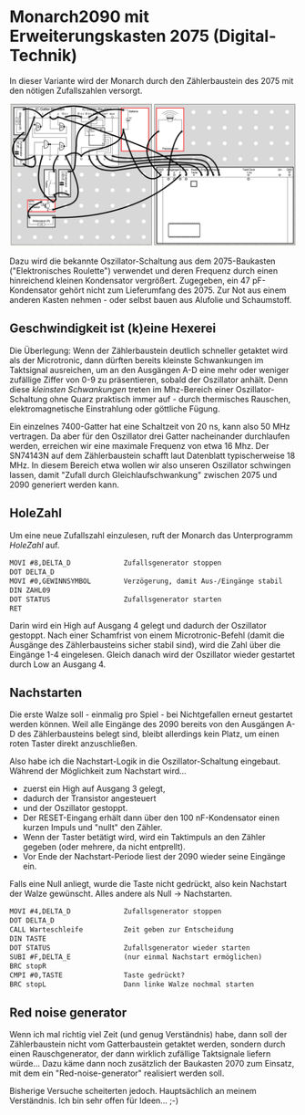 # Monarch2090 mit Erweiterungskasten 2075 (Digital-Technik)

In dieser Variante wird der Monarch durch den Zählerbaustein des 2075 mit den nötigen Zufallszahlen versorgt.

![Schaltplan](/program/2090und2075/Schaltung2075.png)

Dazu wird die bekannte Oszillator-Schaltung aus dem 2075-Baukasten ("Elektronisches Roulette") verwendet und deren Frequenz durch einen hinreichend kleinen Kondensator vergrößert. Zugegeben, ein 47 pF-Kondensator gehört nicht zum Lieferumfang des 2075. Zur Not aus einem anderen Kasten nehmen - oder selbst bauen aus Alufolie und Schaumstoff.

## Geschwindigkeit ist (k)eine Hexerei

Die Überlegung: Wenn der Zählerbaustein deutlich schneller getaktet wird als der Microtronic, dann dürften bereits kleinste Schwankungen im Taktsignal ausreichen, um an den Ausgängen A-D eine mehr oder weniger zufällige Ziffer von 0-9 zu präsentieren, sobald der Oszillator anhält. Denn diese _kleinsten Schwankungen_ treten im Mhz-Bereich einer Oszillator-Schaltung ohne Quarz praktisch immer auf - durch thermisches Rauschen, elektromagnetische Einstrahlung oder göttliche Fügung.

Ein einzelnes 7400-Gatter hat eine Schaltzeit von 20 ns, kann also 50 MHz vertragen. Da aber für den Oszillator drei Gatter nacheinander durchlaufen werden, erreichen wir eine maximale Frequenz von etwa 16 Mhz. Der SN74143N auf dem Zählerbaustein schafft laut Datenblatt typischerweise 18 MHz. In diesem Bereich etwa wollen wir also unseren Oszillator schwingen lassen, damit "Zufall durch Gleichlaufschwankung" zwischen 2075 und 2090 generiert werden kann.

## HoleZahl

Um eine neue Zufallszahl einzulesen, ruft der Monarch das Unterprogramm _HoleZahl_ auf. 

```
MOVI #8,DELTA_D             Zufallsgenerator stoppen
DOT DELTA_D			
MOVI #0,GEWINNSYMBOL        Verzögerung, damit Aus-/Eingänge stabil
DIN ZAHL09	
DOT STATUS                  Zufallsgenerator starten
RET	
```

Darin wird ein High auf Ausgang 4 gelegt und dadurch der Oszillator gestoppt. Nach einer Schamfrist von einem Microtronic-Befehl (damit die Ausgänge des Zählerbausteins sicher stabil sind), wird die Zahl über die Eingänge 1-4 eingelesen. Gleich danach wird der Oszillator wieder gestartet durch Low an Ausgang 4.

## Nachstarten

Die erste Walze soll - einmalig pro Spiel - bei Nichtgefallen erneut gestartet werden können. Weil alle Eingänge des 2090 bereits von den Ausgängen A-D des Zählerbausteins belegt sind, bleibt allerdings kein Platz, um einen roten Taster direkt anzuschließen. 

Also habe ich die Nachstart-Logik in die Oszillator-Schaltung eingebaut. Während der Möglichkeit zum Nachstart wird...

- zuerst ein High auf Ausgang 3 gelegt,
- dadurch der Transistor angesteuert
- und der Oszillator gestoppt.
- Der RESET-Eingang erhält dann über den 100 nF-Kondensator einen kurzen Impuls und "nullt" den Zähler.
- Wenn der Taster betätigt wird, wird ein Taktimpuls an den Zähler gegeben (oder mehrere, da nicht entprellt).
- Vor Ende der Nachstart-Periode liest der 2090 wieder seine Eingänge ein.

Falls eine Null anliegt, wurde die Taste nicht gedrückt, also kein Nachstart der Walze gewünscht. Alles andere als Null -> Nachstarten.

```
MOVI #4,DELTA_D             Zufallsgenerator stoppen 
DOT DELTA_D	
CALL Warteschleife          Zeit geben zur Entscheidung
DIN TASTE                  
DOT STATUS                  Zufallsgenerator wieder starten
SUBI #F,DELTA_E             (nur einmal Nachstart ermöglichen)
BRC stopR	
CMPI #0,TASTE               Taste gedrückt?
BRC stopL                   Dann linke Walze nochmal starten
```

## Red noise generator

Wenn ich mal richtig viel Zeit (und genug Verständnis) habe, dann soll der Zählerbaustein nicht vom Gatterbaustein getaktet werden, sondern durch einen Rauschgenerator, der dann wirklich zufällige Taktsignale liefern würde... Dazu käme dann noch zusätzlich der Baukasten 2070 zum Einsatz, mit dem ein "Red-noise-generator" realisiert werden soll.

Bisherige Versuche scheiterten jedoch. Hauptsächlich an meinem Verständnis. Ich bin sehr offen für Ideen... ;-)
